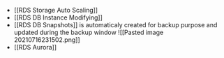 - [[RDS Storage Auto Scaling]] 
- [[RDS DB Instance Modifying]]
- [[RDS DB Snapshots]] is automaticaly created for backup purpose and updated during the backup window
 ![[Pasted image 20210716231502.png]]
 - [[RDS Aurora]]

